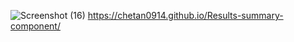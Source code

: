 
![Screenshot (16)](https://github.com/Chetan0914/Results-summary-component/assets/123154331/e00ceaf8-a1cf-4f89-aa90-5624bd037e4a)
https://chetan0914.github.io/Results-summary-component/
